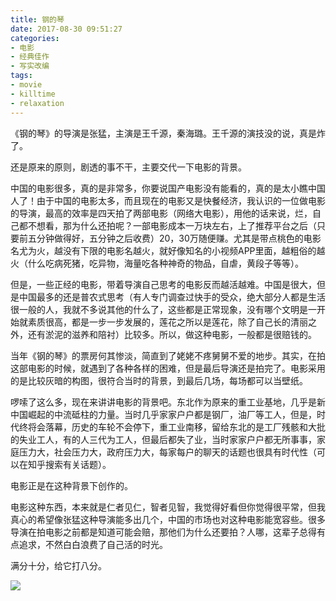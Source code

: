 ```yaml
---
title: 钢的琴
date: 2017-08-30 09:51:27
categories:
- 电影
- 经典佳作
- 写实改编
tags:
- movie
- killtime
- relaxation
---
```

《钢的琴》的导演是张猛，主演是王千源，秦海璐。王千源的演技没的说，真是炸了。

还是原来的原则，剧透的事不干，主要交代一下电影的背景。

<!--more-->

中国的电影很多，真的是非常多，你要说国产电影没有能看的，真的是太小瞧中国人了！由于中国的电影太多，而且现在的电影又是快餐经济，我认识的一位做电影的导演，最高的效率是四天拍了两部电影（网络大电影），用他的话来说，烂，自己都不想看，那为什么还拍呢？一部电影成本一万块左右，上了推荐平台之后（只要前五分钟做得好，五分钟之后收费）20，30万随便赚。尤其是带点桃色的电影名尤为火，越没有下限的电影名越火，就好像知名的小视频APP里面，越粗俗的越火（什么吃病死猪，吃异物，海量吃各种神奇的物品，自虐，黄段子等等）。

但是，一些正经的电影，带着导演自己思考的电影反而越活越难。中国是很大，但是中国最多的还是普农式思考（有人专门调查过快手的受众，绝大部分人都是生活很一般的人，我就不多说其他的什么了，这些都是正常现象，没有哪个文明是一开始就素质很高，都是一步一步发展的，莲花之所以是莲花，除了自己长的清丽之外，还有淤泥的滋养和陪衬）比较多。所以，做这种电影，一般都是很赔钱的。

当年《钢的琴》的票房何其惨淡，简直到了姥姥不疼舅舅不爱的地步。其实，在拍这部电影的时候，就遇到了各种各样的困难，但是最后导演还是拍完了。电影采用的是比较灰暗的构图，很符合当时的背景，到最后几场，每场都可以当壁纸。

啰嗦了这么多，现在来讲讲电影的背景吧。东北作为原来的重工业基地，几乎是新中国崛起的中流砥柱的力量。当时几乎家家户户都是钢厂，油厂等工人，但是，时代终将会落幕，历史的车轮不会停下，重工业南移，留给东北的是工厂残骸和大批的失业工人，有的人三代为工人，但最后都失了业，当时家家户户都无所事事，家庭压力大，社会压力大，政府压力大，每家每户的聊天的话题也很具有时代性（可以在知乎搜索有关话题）。

电影正是在这种背景下创作的。

电影这种东西，本来就是仁者见仁，智者见智，我觉得好看但你觉得很平常，但我真心的希望像张猛这种导演能多出几个，中国的市场也对这种电影能宽容些。很多导演在拍电影之前都是知道可能会赔，那他们为什么还要拍？人哪，这辈子总得有点追求，不然白白浪费了自己活的时光。

满分十分，给它打八分。

![](/images/movie/4.jpg)
